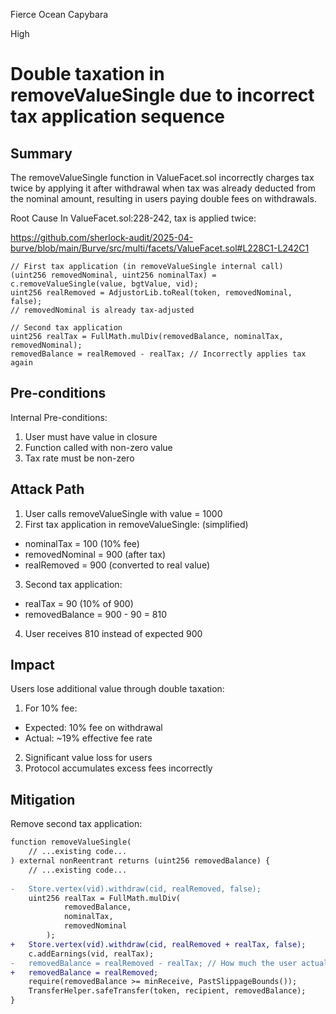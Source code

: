 Fierce Ocean Capybara

High

# Double taxation in removeValueSingle due to incorrect tax application sequence

## Summary
The removeValueSingle function in ValueFacet.sol incorrectly charges tax twice by applying it after withdrawal when tax was already deducted from the nominal amount, resulting in users paying double fees on withdrawals.

Root Cause
In ValueFacet.sol:228-242, tax is applied twice:

https://github.com/sherlock-audit/2025-04-burve/blob/main/Burve/src/multi/facets/ValueFacet.sol#L228C1-L242C1

```solidity
// First tax application (in removeValueSingle internal call)
(uint256 removedNominal, uint256 nominalTax) = c.removeValueSingle(value, bgtValue, vid);
uint256 realRemoved = AdjustorLib.toReal(token, removedNominal, false);
// removedNominal is already tax-adjusted

// Second tax application
uint256 realTax = FullMath.mulDiv(removedBalance, nominalTax, removedNominal);
removedBalance = realRemoved - realTax; // Incorrectly applies tax again
```

## Pre-conditions
Internal Pre-conditions:
1. User must have value in closure
2. Function called with non-zero value
3. Tax rate must be non-zero


## Attack Path
1. User calls removeValueSingle with value = 1000
2. First tax application in removeValueSingle: (simplified)
  - nominalTax = 100 (10% fee)
  - removedNominal = 900 (after tax)
  - realRemoved = 900 (converted to real value)
3. Second tax application:
  - realTax = 90 (10% of 900)
  - removedBalance = 900 - 90 = 810
4. User receives 810 instead of expected 900
   

## Impact
Users lose additional value through double taxation:

1. For 10% fee:
  - Expected: 10% fee on withdrawal
  - Actual: ~19% effective fee rate
2. Significant value loss for users
3. Protocol accumulates excess fees incorrectly


## Mitigation
Remove second tax application:

```diff
function removeValueSingle(
    // ...existing code...
) external nonReentrant returns (uint256 removedBalance) {
    // ...existing code...
    
-   Store.vertex(vid).withdraw(cid, realRemoved, false);
    uint256 realTax = FullMath.mulDiv(
            removedBalance,
            nominalTax,
            removedNominal
        );
+   Store.vertex(vid).withdraw(cid, realRemoved + realTax, false);
    c.addEarnings(vid, realTax);
-   removedBalance = realRemoved - realTax; // How much the user actually gets.
+   removedBalance = realRemoved;
    require(removedBalance >= minReceive, PastSlippageBounds());
    TransferHelper.safeTransfer(token, recipient, removedBalance);
}
```